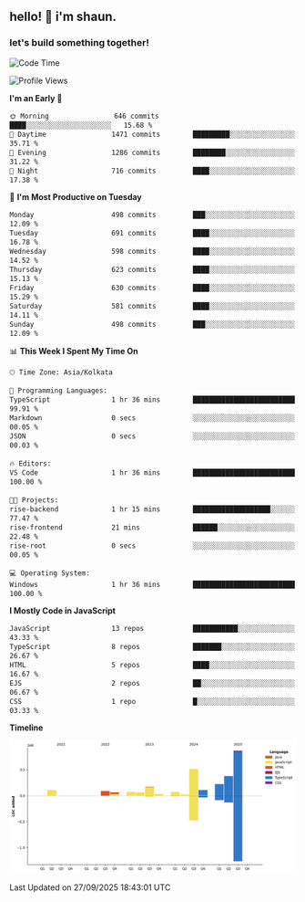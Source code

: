 ## hello! 👋 i'm shaun. 
### let's build something together!
<!--START_SECTION:waka-->
![Code Time](http://img.shields.io/badge/Code%20Time-436%20hrs%2033%20mins-blue)

![Profile Views](http://img.shields.io/badge/Profile%20Views-0-blue)

**I'm an Early 🐤** 

```text
🌞 Morning                646 commits         ████░░░░░░░░░░░░░░░░░░░░░   15.68 % 
🌆 Daytime                1471 commits        █████████░░░░░░░░░░░░░░░░   35.71 % 
🌃 Evening                1286 commits        ████████░░░░░░░░░░░░░░░░░   31.22 % 
🌙 Night                  716 commits         ████░░░░░░░░░░░░░░░░░░░░░   17.38 % 
```
📅 **I'm Most Productive on Tuesday** 

```text
Monday                   498 commits         ███░░░░░░░░░░░░░░░░░░░░░░   12.09 % 
Tuesday                  691 commits         ████░░░░░░░░░░░░░░░░░░░░░   16.78 % 
Wednesday                598 commits         ████░░░░░░░░░░░░░░░░░░░░░   14.52 % 
Thursday                 623 commits         ████░░░░░░░░░░░░░░░░░░░░░   15.13 % 
Friday                   630 commits         ████░░░░░░░░░░░░░░░░░░░░░   15.29 % 
Saturday                 581 commits         ████░░░░░░░░░░░░░░░░░░░░░   14.11 % 
Sunday                   498 commits         ███░░░░░░░░░░░░░░░░░░░░░░   12.09 % 
```


📊 **This Week I Spent My Time On** 

```text
🕑︎ Time Zone: Asia/Kolkata

💬 Programming Languages: 
TypeScript               1 hr 36 mins        █████████████████████████   99.91 % 
Markdown                 0 secs              ░░░░░░░░░░░░░░░░░░░░░░░░░   00.05 % 
JSON                     0 secs              ░░░░░░░░░░░░░░░░░░░░░░░░░   00.03 % 

🔥 Editors: 
VS Code                  1 hr 36 mins        █████████████████████████   100.00 % 

🐱‍💻 Projects: 
rise-backend             1 hr 15 mins        ███████████████████░░░░░░   77.47 % 
rise-frontend            21 mins             ██████░░░░░░░░░░░░░░░░░░░   22.48 % 
rise-root                0 secs              ░░░░░░░░░░░░░░░░░░░░░░░░░   00.05 % 

💻 Operating System: 
Windows                  1 hr 36 mins        █████████████████████████   100.00 % 
```

**I Mostly Code in JavaScript** 

```text
JavaScript               13 repos            ███████████░░░░░░░░░░░░░░   43.33 % 
TypeScript               8 repos             ███████░░░░░░░░░░░░░░░░░░   26.67 % 
HTML                     5 repos             ████░░░░░░░░░░░░░░░░░░░░░   16.67 % 
EJS                      2 repos             ██░░░░░░░░░░░░░░░░░░░░░░░   06.67 % 
CSS                      1 repo              █░░░░░░░░░░░░░░░░░░░░░░░░   03.33 % 
```



**Timeline**

![Lines of Code chart](https://raw.githubusercontent.com/ShaunDaniel/ShaunDaniel/main/assets/bar_graph.png)


 Last Updated on 27/09/2025 18:43:01 UTC
<!--END_SECTION:waka-->

